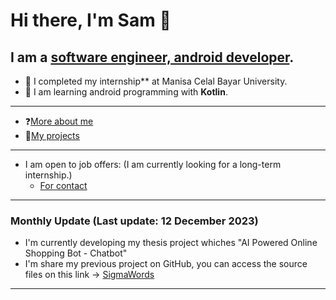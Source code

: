 # Hi there, I'm Sam 👋
## I am a [software engineer, android developer](https://www.linkedin.com/in/samed-temiz-389aa0196/).
- 🔭 I completed my internship** at Manisa Celal Bayar University.
- 🌱 I am learning android programming with **Kotlin**.
  
---

- ❓[More about me](https://linktr.ee/SamedTemiz)
- 💼[My projects](https://github.com/SamedTemiz?tab=repositories)

---

- I am open to job offers: (I am currently looking for a long-term internship.)
  - [For contact](https://www.linkedin.com/in/samed-temiz-389aa0196/)
  
---

### Monthly Update (Last update: 12 December 2023) 

- I'm currently developing my thesis project whiches "AI Powered Online Shopping Bot - Chatbot"
- I'm share my previous project on GitHub, you can access the source files on this link -> [SigmaWords](https://github.com/SamedTemiz/SigmaWords)

---
